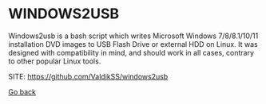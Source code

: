 # WINDOWS2USB

 Windows2usb is a bash script which writes Microsoft 
 Windows 7/8/8.1/10/11 installation DVD images to USB 
 Flash Drive or external HDD on Linux. It was designed 
 with compatibility in mind, and should work in all 
 cases, contrary to other popular Linux tools.
 
 SITE: https://github.com/ValdikSS/windows2usb

 [Go back](https://portable-linux-apps.github.io/apps.html)
